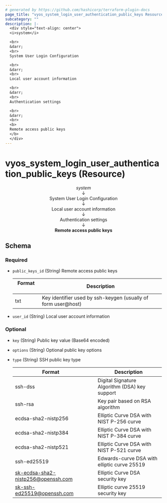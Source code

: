 ```yaml
---
# generated by https://github.com/hashicorp/terraform-plugin-docs
page_title: "vyos_system_login_user_authentication_public_keys Resource - vyos"
subcategory: ""
description: |-
  <div style="text-align: center">
  <i>system</i>

  <br>
  &darr;
  <br>
  System User Login Configuration

  <br>
  &darr;
  <br>
  Local user account information

  <br>
  &darr;
  <br>
  Authentication settings

  <br>
  &darr;
  <br>
  <b>
  Remote access public keys
  </b>
  </div>
---
```


# vyos_system_login_user_authentication_public_keys (Resource)

<div style="text-align: center">
<i>system</i>

<br>
&darr;
<br>
System User Login Configuration

<br>
&darr;
<br>
Local user account information

<br>
&darr;
<br>
Authentication settings

<br>
&darr;
<br>
<b>
Remote access public keys
</b>
</div>



<!-- schema generated by tfplugindocs -->
## Schema

### Required

- `public_keys_id` (String) Remote access public keys

    |  Format &emsp; | Description  |
    |----------|---------------|
    |  txt  &emsp; |  Key identifier used by ssh-keygen (usually of form user@host)  |
- `user_id` (String) Local user account information

### Optional

- `key` (String) Public key value (Base64 encoded)
- `options` (String) Optional public key options
- `type` (String) SSH public key type

    |  Format &emsp; | Description  |
    |----------|---------------|
    |  ssh-dss  &emsp; |  Digital Signature Algorithm (DSA) key support  |
    |  ssh-rsa  &emsp; |  Key pair based on RSA algorithm  |
    |  ecdsa-sha2-nistp256  &emsp; |  Elliptic Curve DSA with NIST P-256 curve  |
    |  ecdsa-sha2-nistp384  &emsp; |  Elliptic Curve DSA with NIST P-384 curve  |
    |  ecdsa-sha2-nistp521  &emsp; |  Elliptic Curve DSA with NIST P-521 curve  |
    |  ssh-ed25519  &emsp; |  Edwards-curve DSA with elliptic curve 25519  |
    |  sk-ecdsa-sha2-nistp256@openssh.com  &emsp; |  Elliptic Curve DSA security key  |
    |  sk-ssh-ed25519@openssh.com  &emsp; |  Elliptic curve 25519 security key  |
